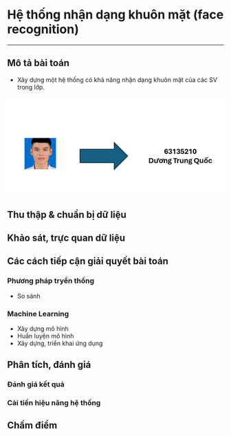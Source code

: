 # Hệ thống nhận dạng khuôn mặt (face recognition)

---

## Mô tả bài toán

- Xây dựng một hệ thống có khả năng nhận dạng khuôn mặt của các SV trong lớp.

<img src="figs/example.PNG">

## Thu thập & chuẩn bị dữ liệu

## Khảo sát, trực quan dữ liệu

## Các cách tiếp cận giải quyết bài toán

### Phương pháp tryền thống

- So sánh

### Machine Learning

- Xây dựng mô hình
- Huấn luyện mô hình
- Xây dựng, triển khai ứng dụng

## Phân tích, đánh giá

### Đánh giá kết quả

### Cải tiến hiệu năng hệ thống

## Chấm điểm
